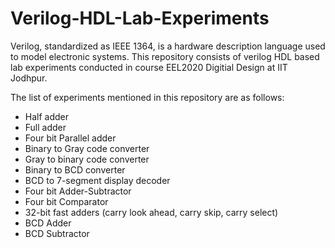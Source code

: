 # Verilog-HDL-Lab-Experiments
Verilog, standardized as IEEE 1364, is a hardware description language used to model electronic systems. This repository consists of verilog HDL based lab experiments conducted in course EEL2020 Digitial Design at IIT Jodhpur.

The list of experiments mentioned in this repository are as follows:
- Half adder
- Full adder
- Four bit Parallel adder
- Binary to Gray code converter
- Gray to binary code converter
- Binary to BCD converter
- BCD to 7-segment display decoder
- Four bit Adder-Subtractor
- Four bit Comparator
- 32-bit fast adders (carry look ahead, carry skip, carry select)
- BCD Adder
- BCD Subtractor
